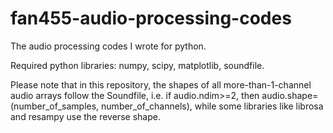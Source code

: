 # fan455-audio-processing-codes
The audio processing codes I wrote for python.

Required python libraries: numpy, scipy, matplotlib, soundfile.

Please note that in this repository, the shapes of all more-than-1-channel audio arrays follow the Soundfile, i.e. if audio.ndim>=2, then audio.shape=(number_of_samples, number_of_channels), while some libraries like librosa and resampy use the reverse shape.

